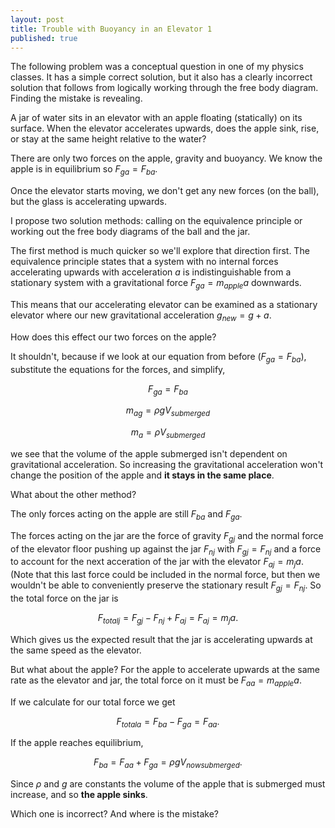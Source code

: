 ```yaml
---
layout: post
title: Trouble with Buoyancy in an Elevator 1
published: true
---
```


The following problem was a conceptual question in one of my physics classes. It has a simple correct solution, but it also has a clearly incorrect solution that follows from logically working through the free body diagram. Finding the mistake is revealing.

A jar of water sits in an elevator with an apple floating (statically) on its surface. When the elevator accelerates upwards, does the apple sink, rise, or stay at the same height relative to the water?


There are only two forces on the apple, gravity and buoyancy. We know the apple is in equilibrium so $F_{ga} = F_{ba}$.

Once the elevator starts moving, we don't get any new forces (on the ball), but the glass is accelerating upwards.

I propose two solution methods: calling on the equivalence principle or working out the free body diagrams of the ball and the jar.

The first method is much quicker so we'll explore that direction first. The equivalence principle states that a system with no internal forces accelerating upwards with acceleration $a$ is indistinguishable from a stationary system with a gravitational force $F_{ga}=m_{apple}a$ downwards.

This means that our accelerating elevator can be examined as a stationary elevator where our new gravitational acceleration $g_{new} = g + a$.

How does this effect our two forces on the apple?

It shouldn't, because if we look at our equation from before ($F_{ga} = F_{ba}$), substitute the equations for the forces, and simplify,

$$F_{ga} = F_{ba}$$

$$m_{ag} = \rho gV_{submerged}$$

$$m_{a} = \rho V_{submerged}$$

we see that the volume of the apple submerged isn't dependent on gravitational acceleration. So increasing the gravitational acceleration won't change the position of the apple and **it stays in the same place**.

What about the other method?

The only forces acting on the apple are still $F_{ba}$ and $F_{ga}$.

The forces acting on the jar are the force of gravity $F_{gj}$ and the normal force of the elevator floor pushing up against the jar $F_{nj}$ with $F_{gj}=F_{nj}$ and a force to account for the next acceration of the jar with the elevator $F_{aj} = m_ja$. (Note that this last force could be included in the normal force, but then we wouldn't be able to conveniently preserve the stationary result $F_{gj} = F_{nj}$. So the total force on the jar is 

$$F_{totalj} = F_{gj} - F_{nj} + F_{aj} = F_{aj} = m_ja.$$

Which gives us the expected result that the jar is accelerating upwards at the same speed as the elevator.

But what about the apple? For the apple to accelerate upwards at the same rate as the elevator and jar, the total force on it must be $F_{aa} = m_{apple}a$.

If we calculate for our total force we get 

$$F_{totala} = F_{ba} - F_{ga} = F_{aa}.$$

If the apple reaches equilibrium, 

$$F_{ba} = F_{aa} + F_{ga} = \rho gV_{nowsubmerged}.$$ 

Since $\rho$ and $g$ are constants the volume of the apple that is submerged must increase, and so **the apple sinks**.

Which one is incorrect? And where is the mistake?
